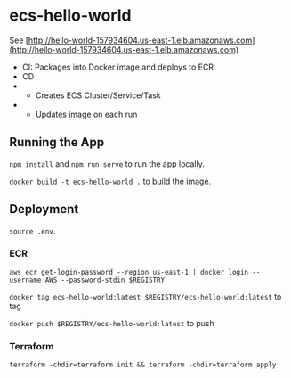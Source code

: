 # ecs-hello-world

See [http://hello-world-157934604.us-east-1.elb.amazonaws.com](http://hello-world-157934604.us-east-1.elb.amazonaws.com)

* CI: Packages into Docker image and deploys to ECR
* CD
* * Creates ECS Cluster/Service/Task
* * Updates image on each run


## Running the App

`npm install` and `npm run serve` to run the app locally.

`docker build -t ecs-hello-world .` to build the image.

## Deployment

`source .env`.

### ECR

`aws ecr get-login-password --region us-east-1 | docker login --username AWS --password-stdin $REGISTRY`

`docker tag ecs-hello-world:latest $REGISTRY/ecs-hello-world:latest` to tag

`docker push $REGISTRY/ecs-hello-world:latest` to push

### Terraform

`terraform -chdir=terraform init && terraform -chdir=terraform apply`